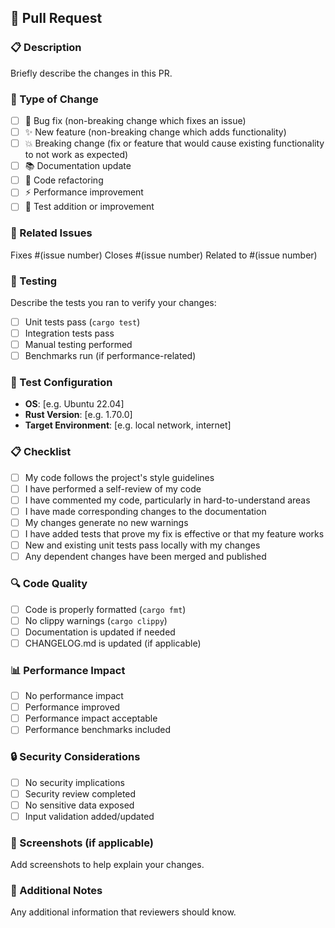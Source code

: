 ## 🔄 Pull Request

### 📋 Description
Briefly describe the changes in this PR.

### 🎯 Type of Change
- [ ] 🐛 Bug fix (non-breaking change which fixes an issue)
- [ ] ✨ New feature (non-breaking change which adds functionality)
- [ ] 💥 Breaking change (fix or feature that would cause existing functionality to not work as expected)
- [ ] 📚 Documentation update
- [ ] 🔧 Code refactoring
- [ ] ⚡ Performance improvement
- [ ] 🧪 Test addition or improvement

### 🔗 Related Issues
Fixes #(issue number)
Closes #(issue number)
Related to #(issue number)

### 🧪 Testing
Describe the tests you ran to verify your changes:
- [ ] Unit tests pass (`cargo test`)
- [ ] Integration tests pass
- [ ] Manual testing performed
- [ ] Benchmarks run (if performance-related)

### 📝 Test Configuration
- **OS**: [e.g. Ubuntu 22.04]
- **Rust Version**: [e.g. 1.70.0]
- **Target Environment**: [e.g. local network, internet]

### 📋 Checklist
- [ ] My code follows the project's style guidelines
- [ ] I have performed a self-review of my code
- [ ] I have commented my code, particularly in hard-to-understand areas
- [ ] I have made corresponding changes to the documentation
- [ ] My changes generate no new warnings
- [ ] I have added tests that prove my fix is effective or that my feature works
- [ ] New and existing unit tests pass locally with my changes
- [ ] Any dependent changes have been merged and published

### 🔍 Code Quality
- [ ] Code is properly formatted (`cargo fmt`)
- [ ] No clippy warnings (`cargo clippy`)
- [ ] Documentation is updated if needed
- [ ] CHANGELOG.md is updated (if applicable)

### 📊 Performance Impact
- [ ] No performance impact
- [ ] Performance improved
- [ ] Performance impact acceptable
- [ ] Performance benchmarks included

### 🔒 Security Considerations
- [ ] No security implications
- [ ] Security review completed
- [ ] No sensitive data exposed
- [ ] Input validation added/updated

### 📸 Screenshots (if applicable)
Add screenshots to help explain your changes.

### 📝 Additional Notes
Any additional information that reviewers should know.